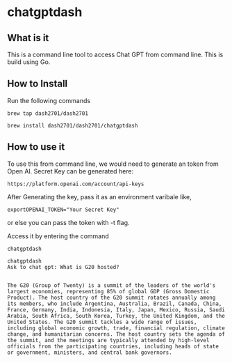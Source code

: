 # chatgptdash

## What is it
This is a command line tool to access Chat GPT from command line.  This is build using Go.

## How to Install

Run the following commands

```
brew tap dash2701/dash2701
```

```
brew install dash2701/dash2701/chatgptdash
```

## How to use it 

To use this from command line, we would need to generate an token from Open AI. 
Secret Key can be generated here: 
``` 
https://platform.openai.com/account/api-keys
 ```

After Generating the key, pass it as an environment varibale like,

``` 
exportOPENAI_TOKEN="Your Secret Key"
```

or else you can pass the token with -t flag.

Access it by entering the command 

```
chatgptdash
```


```
chatgptdash                                                                                                        
Ask to chat gpt: What is G20 hosted?  


The G20 (Group of Twenty) is a summit of the leaders of the world's largest economies, representing 85% of global GDP (Gross Domestic Product). The host country of the G20 summit rotates annually among its members, who include Argentina, Australia, Brazil, Canada, China, France, Germany, India, Indonesia, Italy, Japan, Mexico, Russia, Saudi Arabia, South Africa, South Korea, Turkey, the United Kingdom, and the United States. The G20 summit tackles a wide range of issues, including global economic growth, trade, financial regulation, climate change, and humanitarian concerns. The host country sets the agenda of the summit, and the meetings are typically attended by high-level officials from the participating countries, including heads of state or government, ministers, and central bank governors.
```



